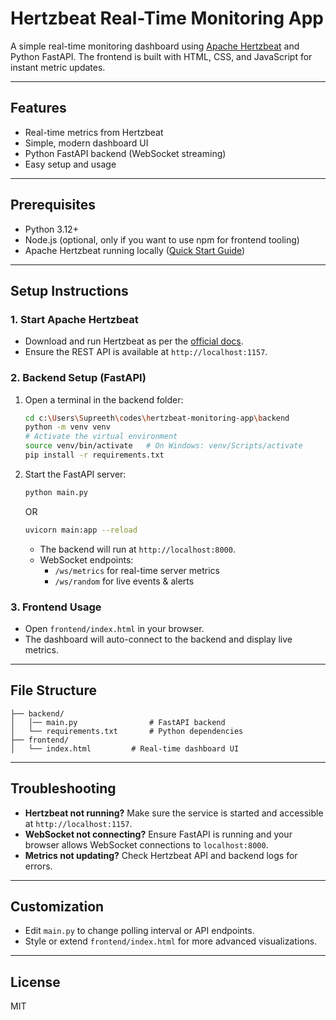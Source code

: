 # Hertzbeat Real-Time Monitoring App

A simple real-time monitoring dashboard using [Apache Hertzbeat](https://hertzbeat.com/) and Python FastAPI. The frontend is built with HTML, CSS, and JavaScript for instant metric updates.

---

## Features
- Real-time metrics from Hertzbeat
- Simple, modern dashboard UI
- Python FastAPI backend (WebSocket streaming)
- Easy setup and usage

---

## Prerequisites
- Python 3.12+
- Node.js (optional, only if you want to use npm for frontend tooling)
- Apache Hertzbeat running locally ([Quick Start Guide](https://hertzbeat.com/docs/quick-start/))

---

## Setup Instructions

### 1. Start Apache Hertzbeat
- Download and run Hertzbeat as per the [official docs](https://hertzbeat.com/docs/quick-start/).
- Ensure the REST API is available at `http://localhost:1157`.

### 2. Backend Setup (FastAPI)
1. Open a terminal in the backend folder:
   ```bash
   cd c:\Users\Supreeth\codes\hertzbeat-monitoring-app\backend
   python -m venv venv
   # Activate the virtual environment
   source venv/bin/activate   # On Windows: venv/Scripts/activate
   pip install -r requirements.txt
   ```
2. Start the FastAPI server:
   ```bash
   python main.py
   ```
   OR
   ```bash
   uvicorn main:app --reload
   ```
   - The backend will run at `http://localhost:8000`.
   - WebSocket endpoints:
     - `/ws/metrics` for real-time server metrics
     - `/ws/random` for live events & alerts

### 3. Frontend Usage
- Open `frontend/index.html` in your browser.
- The dashboard will auto-connect to the backend and display live metrics.

---

## File Structure
```
├── backend/
│   │── main.py                # FastAPI backend
│   └── requirements.txt       # Python dependencies
├── frontend/
│   └── index.html         # Real-time dashboard UI
```

---

## Troubleshooting
- **Hertzbeat not running?** Make sure the service is started and accessible at `http://localhost:1157`.
- **WebSocket not connecting?** Ensure FastAPI is running and your browser allows WebSocket connections to `localhost:8000`.
- **Metrics not updating?** Check Hertzbeat API and backend logs for errors.

---

## Customization
- Edit `main.py` to change polling interval or API endpoints.
- Style or extend `frontend/index.html` for more advanced visualizations.

---

## License
MIT
